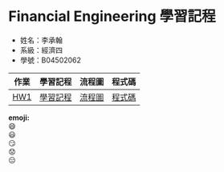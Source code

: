 # Financial Engineering 學習記程
* 姓名：李承翰  
* 系級：經濟四  
* 學號：B04502062  

|作業|學習記程|流程圖|程式碼|  
|---|---|---|---| 
|[HW1](https://github.com/PrinceJonathan/Financial_Engineering/tree/master/HW1)|[學習記程](https://nbviewer.jupyter.org/github/PrinceJonathan/Financial_Engineering/blob/master/HW1/HW1.ipynb)|[流程圖](https://github.com/PrinceJonathan/Financial_Engineering/blob/master/HW1/procedure.jpg)|[程式碼](https://github.com/PrinceJonathan/Financial_Engineering/blob/master/HW1/HW1.py)|

**emoji:**  
:smile:  
:smiley:  
:smirk:  
:worried:  
:expressionless:  
